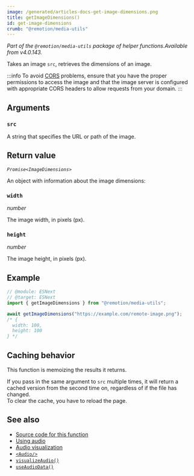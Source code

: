 ```yaml
---
image: /generated/articles-docs-get-image-dimensions.png
title: getImageDimensions()
id: get-image-dimensions
crumb: "@remotion/media-utils"
---
```


_Part of the `@remotion/media-utils` package of helper functions.Available from v4.0.143._

Takes an image `src`, retrieves the dimensions of an image.

:::info
To avoid [CORS](https://developer.mozilla.org/en-US/docs/Web/HTTP/CORS) problems, ensure that you have the proper permissions to access the image and that the image server is configured with appropriate CORS headers to allow requests from your domain.
:::

## Arguments

### `src`

A string that specifies the URL or path of the image.

## Return value

_`Promise<ImageDimensions>`_

An object with information about the image dimensions:

### `width`

_number_

The image width, in pixels (px).

### `height`

_number_

The image height, in pixels (px).

## Example

```ts twoslash
// @module: ESNext
// @target: ESNext
import { getImageDimensions } from "@remotion/media-utils";

await getImageDimensions("https://example.com/remote-image.png");
/* {
  width: 100,
  height: 100
} */

```

## Caching behavior

This function is memoizing the results it returns.

If you pass in the same argument to `src` multiple times, it will return a cached version from the second time on, regardless of if the file has changed.  
To clear the cache, you have to reload the page.

## See also

- [Source code for this function](https://github.com/remotion-dev/remotion/blob/main/packages/media-utils/src/get-audio-data.ts)
- [Using audio](/docs/using-audio)
- [Audio visualization](/docs/audio-visualization)
- [`<Audio/>`](/docs/audio)
- [`visualizeAudio()`](/docs/visualize-audio)
- [`useAudioData()`](/docs/use-audio-data)
